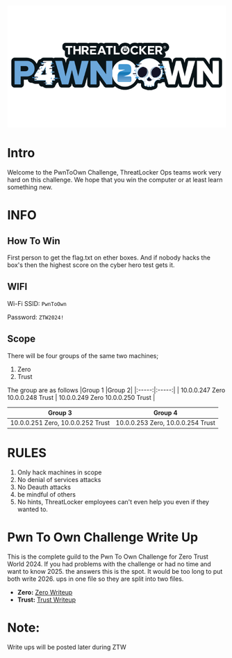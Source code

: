 ![ZTW Logo](../Assets/Hacking_Labs_graphics_pwn_logo_1.png)
# **Intro**

Welcome to the PwnToOwn Challenge, ThreatLocker Ops teams work very hard on
this challenge. We hope that you win the computer or at least learn 
something new.

# **INFO**

## How To Win

First person to get the flag.txt on ether boxes. And if nobody hacks the box's then the highest score on the cyber hero test gets it.  

## **WIFI** 

Wi-Fi SSID: `PwnToOwn`

Password: `ZTW2024!` 

## Scope 

There will be four groups of the same two machines;
1. Zero 
2. Trust 
   
The group are as follows
|Group 1 |Group 2|
|:-----:|:-----:|
| 10.0.0.247 Zero 10.0.0.248 Trust | 10.0.0.249 Zero 10.0.0.250 Trust |

|Group 3 |Group 4|
|:----:|:---:|
|10.0.0.251 Zero, 10.0.0.252 Trust|10.0.0.253 Zero, 10.0.0.254 Trust|

# **RULES**

1. Only hack machines in scope
2. No denial of services attacks
3. No Deauth attacks 
4. be mindful of others
5. No hints, ThreatLocker employees can't even help you even if they wanted to.

#

# Pwn To Own Challenge Write Up
This is the complete guild to the Pwn To Own Challenge for Zero Trust World
2024. If you had problems with the challenge or had no time and want to know
2025. the answers this is the spot.  It would be too long to put both write
2026. ups in one file so they are split into two files.

-  **Zero:**  [Zero Writeup](https://www.youtube.com/watch?v=dQw4w9WgXcQ)
-  **Trust:**  [Trust Writeup](https://www.youtube.com/watch?v=dQw4w9WgXcQ)


# Note:
Write ups will be posted later during ZTW
